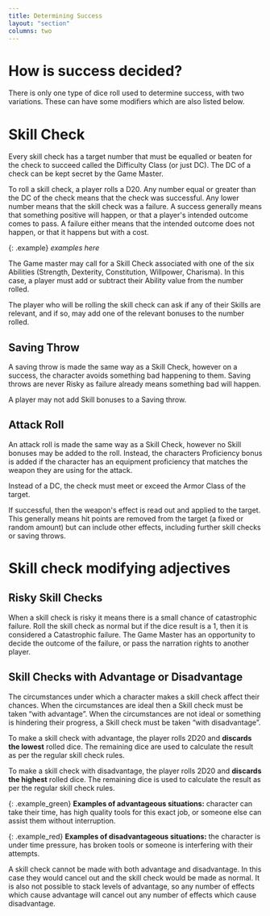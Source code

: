 ```yaml
---
title: Determining Success
layout: "section"
columns: two
---
```

# How is success decided?
There is only one type of dice roll used to determine success, with two variations. These can have some modifiers which are also listed below.

# Skill Check
Every skill check has a target number that must be equalled or beaten for the check to succeed called the Difficulty Class (or just DC). The DC of a check can be kept secret by the Game Master.

To roll a skill check, a player rolls a D20. Any number equal or greater than the DC of the check means that the check was successful. Any lower number means that the skill check was a failure. A success generally means that something positive will happen, or that a player's intended outcome comes to pass. A failure either means that the intended outcome does not happen, or that it happens but with a cost.

{: .example}
*examples here*

The Game master may call for a Skill Check associated with one of the six Abilities (Strength, Dexterity, Constitution, Willpower, Charisma). In this case, a player must add or subtract their Ability value from the number rolled.

The player who will be rolling the skill check can ask if any of their Skills are relevant, and if so, may add one of the relevant bonuses to the number rolled.

## Saving Throw
A saving throw is made the same way as a Skill Check, however on a success, the character avoids something bad happening to them. Saving throws are never Risky as failure already means something bad will happen.

A player may not add Skill bonuses to a Saving throw.

## Attack Roll
An attack roll is made the same way as a Skill Check, however no Skill bonuses may be added to the roll. Instead, the characters Proficiency bonus is added if the character has an equipment proficiency that matches the weapon they are using for the attack.

Instead of a DC, the check must meet or exceed the Armor Class of the target.

If successful, then the weapon's effect is read out and applied to the target. This generally means hit points are removed from the target (a fixed or random amount) but can include other effects, including further skill checks or saving throws.

# Skill check modifying adjectives
## Risky Skill Checks
When a skill check is risky it means there is a small chance of catastrophic failure. Roll the skill check as normal but if the dice result is a 1, then it is considered a Catastrophic failure. The Game Master has an opportunity to decide the outcome of the failure, or pass the narration rights to another player.
## Skill Checks with Advantage or Disadvantage
The circumstances under which a character makes a skill check affect their chances. When the circumstances are ideal then a Skill check must be taken “with advantage”. When the circumstances are not ideal or something is hindering their progress, a Skill check must be taken “with disadvantage”.

To make a skill check with advantage, the player rolls 2D20 and **discards the lowest** rolled dice. The remaining dice are used to calculate the result as per the regular skill check rules.

To make a skill check with disadvantage, the player rolls 2D20 and **discards the highest** rolled dice. The remaining dice is used to calculate the result as per the regular skill check rules.

{: .example_green}
**Examples of advantageous situations:** character can take their time, has high quality tools for this exact job, or someone else can assist them without interruption.

{: .example_red}
**Examples of disadvantageous situations:** the character is under time pressure, has broken tools or someone is interfering with their attempts.

A skill check cannot be made with both advantage and disadvantage. In this case they would cancel out and the skill check would be made as normal. It is also not possible to stack levels of advantage, so any number of effects which cause advantage will cancel out any number of effects which cause disadvantage.
